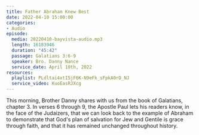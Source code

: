 ```yaml
---
title: Father Abraham Knew Best
date: 2022-04-10 15:00:00
categories:
- Audio
episode:
  media: 20220410-bayvista-audio.mp3
  length: 16183946
  duration: "45:42"
  passage: Galatians 3:6-9
  speaker: Bro. Danny Nance
  service_date: April 10th, 2022
resources:
  playlist: PLdltai4xtI5jF6K-N9eFk_sFpkA0rD_NJ
  service_video: KuoEasRJXcg
---
```

This morning, Brother Danny shares with us from the book of Galatians, chapter 3.  In verses 6 through 9, the Apostle Paul lets his readers know, in the face of the Judaizers, that we can look back to the example of Abraham to demonstrate that God's plan of salvation for Jew and Gentile is grace through faith, and that it has remained unchanged throughout history.  